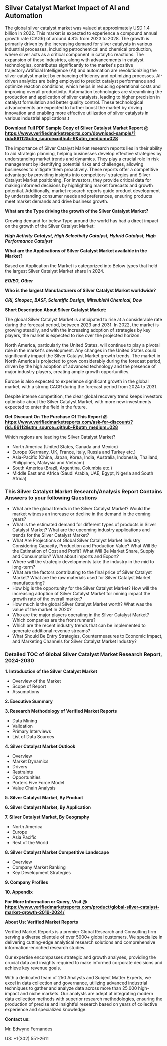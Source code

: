 <h2>Silver Catalyst Market Impact of AI and Automation</h2>The global silver catalyst market was valued at approximately USD 1.4 billion in 2022. This market is expected to experience a compound annual growth rate (CAGR) of around 4.8% from 2023 to 2028. The growth is primarily driven by the increasing demand for silver catalysts in various industrial processes, including petrochemical and chemical production, where silver acts as a critical component in catalytic reactions. The expansion of these industries, along with advancements in catalyst technologies, contributes significantly to the market's positive trajectory.Artificial Intelligence (AI) and automation are revolutionizing the silver catalyst market by enhancing efficiency and optimizing processes. AI-driven analytics are being employed to predict catalyst performance and optimize reaction conditions, which helps in reducing operational costs and improving overall productivity. Automation technologies are streamlining the production and application of silver catalysts, leading to higher precision in catalyst formulation and better quality control. These technological advancements are expected to further boost the market by driving innovation and enabling more effective utilization of silver catalysts in various industrial applications.t</p><p id="" class=""><strong>Download Full PDF Sample Copy of Silver Catalyst Market Report @ <a href="https://www.verifiedmarketreports.com/download-sample/?rid=86112&utm_source=github-R&utm_medium=028" target="_blank">https://www.verifiedmarketreports.com/download-sample/?rid=86112&utm_source=github-R&utm_medium=028</a></strong></p><p>The importance of&nbsp;Silver Catalyst Market research reports lies in their ability to aid strategic planning, helping businesses develop effective strategies by understanding market trends and dynamics. They play a crucial role in risk management by identifying potential risks and challenges, allowing businesses to mitigate them proactively. These reports offer a competitive advantage by providing insights into competitors' strategies and Silver Catalyst Market positioning. For investors, they provide critical data for making informed decisions by highlighting market forecasts and growth potential. Additionally, market research reports guide product development by understanding consumer needs and preferences, ensuring products meet market demands and drive business growth.</p><p><strong>What are the&nbsp;Type driving the growth of the Silver Catalyst Market?</strong></p><p id="" class="">Growing demand for below Type around the world has had a direct impact on the growth of the Silver Catalyst Market:</p><em><strong>High Activity Catalyst, High Selectivity Catalyst, Hybrid Catalyst, High Performance Catalyst</strong></em></p><strong>What are the&nbsp;Applications&nbsp;of Silver Catalyst Market available in the Market?</strong></p><p id="" class="">Based on Application the Market is categorized into Below types that held the largest Silver Catalyst Market share In 2024.</p><em><strong>EO/EG, Other</strong></em></p><strong>Who is the largest Manufacturers of Silver Catalyst Market worldwide?</strong></p><p><em><strong>CRI, Sinopec, BASF, Scientific Design, Mitsubishi Chemical, Dow</strong></em></p><p id="" class=""><strong>Short Description About Silver Catalyst Market:</strong></p><p>The global Silver Catalyst Market is anticipated to rise at a considerable rate during the forecast period, between 2023 and 2031. In 2022, the market is growing steadily, and with the increasing adoption of strategies by key players, the market is expected to rise over the projected horizon.</p><p>North America, particularly the United States, will continue to play a pivotal role in the market's development. Any changes in the United States could significantly impact the Silver Catalyst Market growth trends. The market in North America is projected to grow considerably during the forecast period, driven by the high adoption of advanced technology and the presence of major industry players, creating ample growth opportunities.</p><p>Europe is also expected to experience significant growth in the global market, with a strong CAGR during the forecast period from 2024 to 2031.</p><p>Despite intense competition, the clear global recovery trend keeps investors optimistic about the Silver Catalyst Market, with more new investments expected to enter the field in the future.</p><p id="" class=""><strong>Get Discount On The Purchase Of This Report @ <a href="https://www.verifiedmarketreports.com/ask-for-discount/?rid=86112&utm_source=github-R&utm_medium=028" target="_blank">https://www.verifiedmarketreports.com/ask-for-discount/?rid=86112&utm_source=github-R&utm_medium=028</a></strong></p>Which regions are leading the Silver Catalyst Market?</p><ul><li>North America (United States, Canada and Mexico)</li><li>Europe (Germany, UK, France, Italy, Russia and Turkey etc.)</li><li>Asia-Pacific (China, Japan, Korea, India, Australia, Indonesia, Thailand, Philippines, Malaysia and Vietnam)</li><li>South America (Brazil, Argentina, Columbia etc.)</li><li>Middle East and Africa (Saudi Arabia, UAE, Egypt, Nigeria and South Africa)</li></ul><h3 id="" class="">This Silver Catalyst Market Research/Analysis Report Contains Answers to your following Questions</h3><ul><li>What are the global trends in the Silver Catalyst Market? Would the market witness an increase or decline in the demand in the coming years?</li><li>What is the estimated demand for different types of products in Silver Catalyst Market? What are the upcoming industry applications and trends for the Silver Catalyst Market?</li><li>What Are Projections of Global Silver Catalyst Market Industry Considering Capacity, Production and Production Value? What Will Be the Estimation of Cost and Profit? What Will Be Market Share, Supply and Consumption? What about imports and Export?</li><li>Where will the strategic developments take the industry in the mid to long-term?</li><li>What are the factors contributing to the final price of Silver Catalyst Market? What are the raw materials used for Silver Catalyst Market manufacturing?</li><li>How big is the opportunity for the Silver Catalyst Market? How will the increasing adoption of Silver Catalyst Market for mining impact the growth rate of the overall market?</li><li>How much is the global Silver Catalyst Market worth? What was the value of the market In 2020?</li><li>Who are the major players operating in the Silver Catalyst Market? Which companies are the front runners?</li><li>Which are the recent industry trends that can be implemented to generate additional revenue streams?</li><li>What Should Be Entry Strategies, Countermeasures to Economic Impact, and Marketing Channels for Silver Catalyst Market Industry?</li></ul><h3 id="" class="">Detailed TOC of Global Silver Catalyst Market Research Report, 2024-2030</h3><p id="" class=""><strong>1. Introduction of the Silver Catalyst Market</strong></p><ul><li>Overview of the Market</li><li>Scope of Report</li><li>Assumptions</li></ul><p id="" class=""><strong>2. Executive Summary</strong></p><p id="" class=""><strong>3. Research Methodology of Verified Market Reports</strong></p><ul><li>Data Mining</li><li>Validation</li><li>Primary Interviews</li><li>List of Data Sources</li></ul><p id="" class=""><strong>4. Silver Catalyst Market Outlook</strong></p><ul><li>Overview</li><li>Market Dynamics</li><li>Drivers</li><li>Restraints</li><li>Opportunities</li><li>Porters Five Force Model</li><li>Value Chain Analysis</li></ul><p id="" class=""><strong>5. Silver Catalyst Market, By Product</strong></p><p id="" class=""><strong>6. Silver Catalyst Market, By Application</strong></p><p id="" class=""><strong>7. Silver Catalyst Market, By Geography</strong></p><ul><li>North America</li><li>Europe</li><li>Asia Pacific</li><li>Rest of the World</li></ul><p id="" class=""><strong>8. Silver Catalyst Market Competitive Landscape</strong></p><ul><li>Overview</li><li>Company Market Ranking</li><li>Key Development Strategies</li></ul><p id="" class=""><strong>9. Company Profiles</strong></p><p id="" class=""><strong>10. Appendix</strong></p><p id="" class=""><strong>For More Information or Query, Visit @ <a href="https://www.verifiedmarketreports.com/product/global-silver-catalyst-market-growth-2019-2024/" target="_blank">https://www.verifiedmarketreports.com/product/global-silver-catalyst-market-growth-2019-2024/</a></strong></p><p id="" class=""><strong>About Us: Verified Market Reports</strong></p><p id="" class="">Verified Market Reports is a premier Global Research and Consulting firm serving a diverse clientele of over 5000+ global customers. We specialize in delivering cutting-edge analytical research solutions and comprehensive information-enriched research studies.</p><p id="" class="">Our expertise encompasses strategic and growth analyses, providing the crucial data and insights required to make informed corporate decisions and achieve key revenue goals.</p><p id="" class="">With a dedicated team of 250 Analysts and Subject Matter Experts, we excel in data collection and governance, utilizing advanced industrial techniques to gather and analyze data across more than 25,000 high-impact and niche markets. Our analysts are adept at integrating modern data collection methods with superior research methodologies, ensuring the production of precise and insightful research based on years of collective experience and specialized knowledge.</p><p id="" class=""><strong>Contact us:</strong></p><p id="" class="">Mr. Edwyne Fernandes</p><p id="" class="">US: +1(302) 551-2611</p>